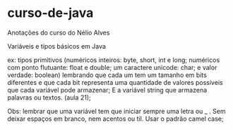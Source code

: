 # curso-de-java
Anotações do curso do Nélio Alves

Variáveis e tipos básicos em Java

ex: tipos primitivos (numéricos inteiros: byte, short, int e long; numéricos com ponto flutuante: float e double; um caractere unicode: char; e valor verdade: boolean) lembrando que cada um tem um tamanho em bits diferentes e que cada bit representa uma quantidade de valores possíveis que cada variável pode armazenar; E a variável string que armazena palavras ou textos. (aula 21);

Obs: lembrar que uma variável tem que iniciar sempre uma letra ou _ . Sem deixar espaços em branco, nem acentos ou til. Usar o padrão camel case;
